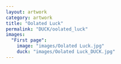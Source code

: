 ```yaml
---
layout: artwork
category: artwork
title: "Oolated Luck"
permalink: "DUCK/oolated_luck"
images:
  "First page":
    image: "images/Oolated Luck.jpg"
    duck: "images/Oolated Luck_DUCK.jpg"
---
```

